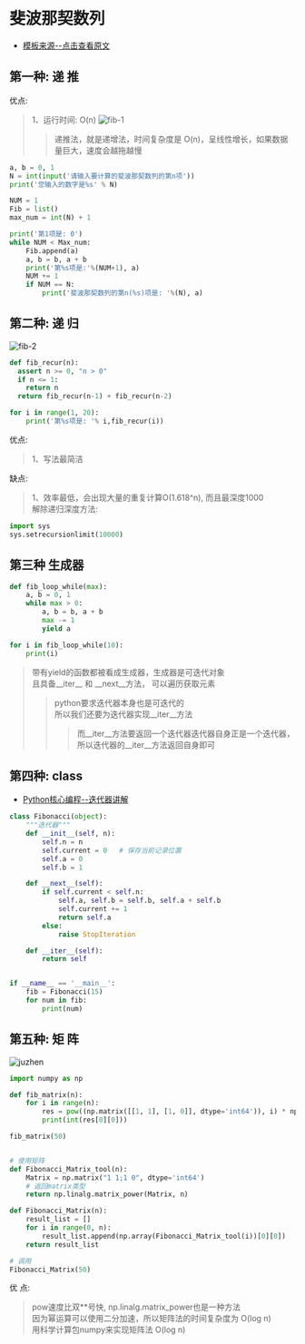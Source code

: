斐波那契数列  
=====
- [模板来源--点击查看原文](https://www.cnblogs.com/panlq/p/9307203.html)


## 第一种: 递 推  
优点:  
> 1、运行时间: O(n)
> ![fib-1](https://github.com/KissMyLady/Tools/blob/master/algorithem/image/fib-1.jpg)  
>> 递推法，就是递增法，时间复杂度是 O(n)，呈线性增长，如果数据量巨大，速度会越拖越慢    

```Python
a, b = 0, 1
N = int(input('请输入要计算的斐波那契数列的第n项'))
print('您输入的数字是%s' % N)

NUM = 1
Fib = list()
max_num = int(N) + 1

print('第1项是: 0')
while NUM < Max_num:
    Fib.append(a)
    a, b = b, a + b
    print('第%s项是:'%(NUM+1), a)
    NUM += 1
    if NUM == N:
        print('斐波那契数列的第n(%s)项是: '%(N), a)
```



## 第二种: 递 归  
![fib-2](https://github.com/KissMyLady/Tools/blob/master/algorithem/image/fib-2.jpg)  
```Python  
def fib_recur(n):
  assert n >= 0, "n > 0"
  if n <= 1:
    return n
  return fib_recur(n-1) + fib_recur(n-2)

for i in range(1, 20):
    print('第%s项是: '% i,fib_recur(i))
```
优点:  
> 1、写法最简洁    

缺点:  
> 1、效率最低，会出现大量的重复计算O(1.618^n), 而且最深度1000   
解除递归深度方法:   
```Python
import sys
sys.setrecursionlimit(10000)
```

## 第三种 生成器
```Python 
def fib_loop_while(max):
    a, b = 0, 1
    while max > 0:
        a, b = b, a + b
        max -= 1
        yield a

for i in fib_loop_while(10):
    print(i)  
```

> 带有yield的函数都被看成生成器，生成器是可迭代对象  
> 且具备__iter__ 和 __next__方法， 可以遍历获取元素  
>> python要求迭代器本身也是可迭代的  
>> 所以我们还要为迭代器实现__iter__方法    
>>> 而__iter__方法要返回一个迭代器迭代器自身正是一个迭代器，所以迭代器的__iter__方法返回自身即可  




## 第四种: class    
- [Python核心编程--迭代器讲解](#)  

```Python 
class Fibonacci(object):
    """迭代器"""
    def __init__(self, n):
        self.n = n 
        self.current = 0   # 保存当前记录位置
        self.a = 0 
        self.b = 1 

    def __next__(self):   
        if self.current < self.n: 
            self.a, self.b = self.b, self.a + self.b 
            self.current += 1 
            return self.a 
        else: 
            raise StopIteration 

    def __iter__(self):  
        return self  


if __name__ == '__main__':
    fib = Fibonacci(15)
    for num in fib:
        print(num)
```



## 第五种: 矩 阵  
![juzhen](https://github.com/KissMyLady/Tools/blob/master/algorithem/image/juzhen.jpg)  
```Python  
import numpy as np

def fib_matrix(n):
    for i in range(n):
        res = pow((np.matrix([[1, 1], [1, 0]], dtype='int64')), i) * np.matrix([[1], [0]])
        print(int(res[0][0]))

fib_matrix(50)


# 使用矩阵
def Fibonacci_Matrix_tool(n):
    Matrix = np.matrix("1 1;1 0", dtype='int64')
    # 返回matrix类型
    return np.linalg.matrix_power(Matrix, n)

def Fibonacci_Matrix(n):
    result_list = []
    for i in range(0, n):
        result_list.append(np.array(Fibonacci_Matrix_tool(i))[0][0])
    return result_list

# 调用
Fibonacci_Matrix(50)
```
优 点:  
> pow速度比双**号快, np.linalg.matrix_power也是一种方法  
> 因为幂运算可以使用二分加速，所以矩阵法的时间复杂度为 O(log n)  
> 用科学计算包numpy来实现矩阵法 O(log n)  


